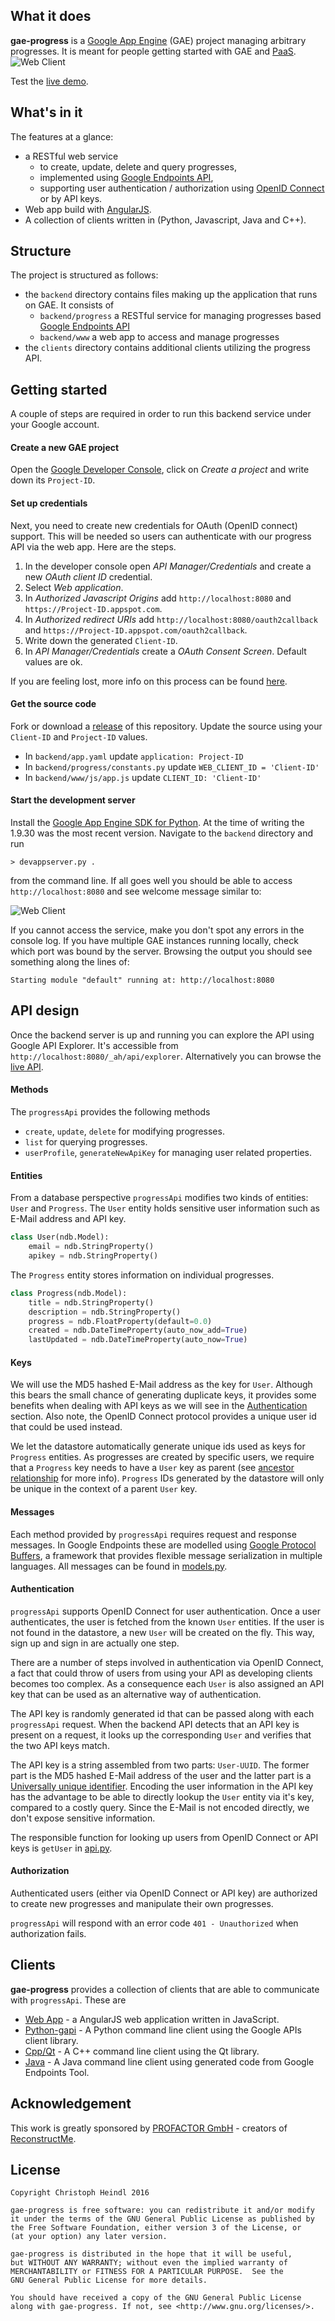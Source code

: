 ## What it does
**gae-progress** is a [Google App Engine](https://cloud.google.com/appengine/) (GAE) project managing arbitrary progresses. It is meant for people getting started with GAE and [PaaS](https://en.wikipedia.org/wiki/Platform_as_a_service).
![Web Client](etc/webfront.png)

Test the [live demo](https://progress-1181.appspot.com).

## What's in it

The features at a glance:
  - a RESTful web service
    - to create, update, delete and query progresses,
    - implemented using [Google Endpoints API](https://cloud.google.com/appengine/docs/python/endpoints/),
    - supporting user authentication / authorization using [OpenID Connect](https://developers.google.com/identity/protocols/OpenIDConnect) or by API keys.
  - Web app build with [AngularJS](https://angularjs.org/).
  - A collection of clients written in (Python, Javascript, Java and C++).

## Structure

The project is structured as follows:
  - the `backend` directory contains files making up the application that runs on GAE. It consists of
    - `backend/progress` a RESTful service for managing progresses based [Google Endpoints API](https://cloud.google.com/appengine/docs/python/endpoints/)
    - `backend/www` a web app to access and manage progresses
  - the `clients` directory contains additional clients utilizing the progress API.

## Getting started

A couple of steps are required in order to run this backend service under your Google account.

#### Create a new GAE project

Open the [Google Developer Console](https://console.developers.google.com), click on *Create a project* and write down its `Project-ID`.

#### Set up credentials

Next, you need to create new credentials for OAuth (OpenID connect) support. This will be needed so users can authenticate with our progress API via the web app. Here are the steps.

  1. In the developer console open *API Manager/Credentials* and create a new *OAuth client ID* credential.
  1. Select *Web application*.
  1. In *Authorized Javascript Origins* add `http://localhost:8080` and `https://Project-ID.appspot.com`.
  1. In *Authorized redirect URIs* add `http://localhost:8080/oauth2callback` and `https://Project-ID.appspot.com/oauth2callback`.
  1. Write down the generated `Client-ID`.
  1. In *API Manager/Credentials* create a *OAuth Consent Screen*. Default values are ok.

If you are feeling lost, more info on this process can be found [here](https://cloud.google.com/appengine/docs/python/endpoints/auth#Python_Creating_OAuth_20_client_IDs).

#### Get the source code
Fork or download a [release](/releases) of this repository. Update the source using your `Client-ID` and `Project-ID` values.

  - In `backend/app.yaml` update `application: Project-ID`
  - In `backend/progress/constants.py` update `WEB_CLIENT_ID = 'Client-ID'`
  - In `backend/www/js/app.js` update `CLIENT_ID: 'Client-ID'`

#### Start the development server

Install the [Google App Engine SDK for Python](https://cloud.google.com/appengine/downloads#Google_App_Engine_SDK_for_Python). At the time of writing the 1.9.30 was the most recent version. Navigate to the `backend` directory and run

```
> devappserver.py .
```

from the command line. If all goes well you should be able to access `http://localhost:8080` and see welcome message similar to:

![Web Client](etc/welcome.png)

If you cannot access the service, make you don't spot any errors in the console log. If you have multiple GAE instances running locally, check which port was bound by the server. Browsing the output you should see something along the lines of:
```
Starting module "default" running at: http://localhost:8080
```

## API design

Once the backend server is up and running you can explore the API using Google API Explorer. It's accessible from `http://localhost:8080/_ah/api/explorer`. Alternatively you can browse the [live API](https://progress-1181.appspot.com/_ah/api/explorer).


#### Methods
The `progressApi` provides the following methods
  - `create`, `update`, `delete` for modifying progresses.
  - `list` for querying progresses.
  - `userProfile`, `generateNewApiKey` for managing user related properties.

#### Entities

From a database perspective `progressApi` modifies two kinds of entities: `User` and `Progress`. The `User` entity holds sensitive user information such as E-Mail address and API key.
```python
class User(ndb.Model):
    email = ndb.StringProperty()
    apikey = ndb.StringProperty()
```

The `Progress` entity stores information on individual progresses.
```python
class Progress(ndb.Model):
    title = ndb.StringProperty()
    description = ndb.StringProperty()
    progress = ndb.FloatProperty(default=0.0)
    created = ndb.DateTimeProperty(auto_now_add=True)
    lastUpdated = ndb.DateTimeProperty(auto_now=True)
```

#### Keys

We will use the MD5 hashed E-Mail address as the key for `User`. Although this bears the small chance of generating duplicate keys, it provides some benefits when dealing with API keys as we will see in the [Authentication](#Authentication) section. Also note, the OpenID Connect protocol provides a unique user id that could be used instead.

We let the datastore automatically generate unique ids used as keys for `Progress` entities. As progresses are created by specific users, we require that a `Progress` key needs to have a `User` key as parent (see [ancestor relationship](https://cloud.google.com/appengine/docs/python/ndb/entities) for more info). `Progress` IDs generated by the datastore will only be unique in the context of a parent `User` key.

#### Messages
Each method provided by `progressApi` requires request and response messages. In Google Endpoints these are modelled using [Google Protocol Buffers](https://developers.google.com/protocol-buffers/), a framework that provides flexible message serialization in multiple languages. All messages can be found in [models.py](backend/progress/models.py).


#### Authentication <a name="Authentication"></a>

`progressApi` supports OpenID Connect for user authentication. Once a user authenticates, the user is fetched from the known `User` entities. If the user is not found in the datastore, a new `User` will be created on the fly. This way, sign up and sign in are actually one step.

There are a number of steps involved in authentication via OpenID Connect, a fact that could throw of users from using your API as developing clients becomes too complex. As a consequence each `User` is also assigned an API key that can be used as an alternative way of authentication.

The API key is randomly generated id that can be passed along with each `progressApi` request. When the backend API detects that an API key is present on a request, it looks up the corresponding `User` and verifies that the two API keys match.

The API key is a string assembled from two parts: `User-UUID`. The former part is the MD5 hashed E-Mail address of the user and the latter part is a [Universally unique identifier](https://en.wikipedia.org/wiki/Universally_unique_identifier). Encoding the user information in the API key has the advantage to be able to directly lookup the `User` entity via it's key, compared to a costly query. Since the E-Mail is not encoded directly, we don't expose sensitive information.

The responsible function for looking up users from OpenID Connect or API keys is `getUser` in [api.py](backend/progress/api.py).

#### Authorization

Authenticated users (either via OpenID Connect or API key) are authorized to create new progresses and manipulate their own progresses.

`progressApi` will respond with an error code `401 - Unauthorized` when authorization fails.

## Clients

**gae-progress** provides a collection of clients that are able to communicate with `progressApi`. These are
 - [Web App](clients/www) - a AngularJS web application written in JavaScript.
 - [Python-gapi](clients/python-gapi) - A Python command line client using the Google APIs client library.
 - [Cpp/Qt](clients/cpp-qt5) - A C++ command line client using the Qt library.
 - [Java](clients/java) - A Java command line client using generated code from Google Endpoints Tool.

## Acknowledgement

This work is greatly sponsored by [PROFACTOR GmbH](http://www.profactor.at) - creators of [ReconstructMe](http://reconstructme.net).

## License
```
Copyright Christoph Heindl 2016

gae-progress is free software: you can redistribute it and/or modify
it under the terms of the GNU General Public License as published by
the Free Software Foundation, either version 3 of the License, or
(at your option) any later version.

gae-progress is distributed in the hope that it will be useful,
but WITHOUT ANY WARRANTY; without even the implied warranty of
MERCHANTABILITY or FITNESS FOR A PARTICULAR PURPOSE.  See the
GNU General Public License for more details.

You should have received a copy of the GNU General Public License
along with gae-progress. If not, see <http://www.gnu.org/licenses/>.
```
